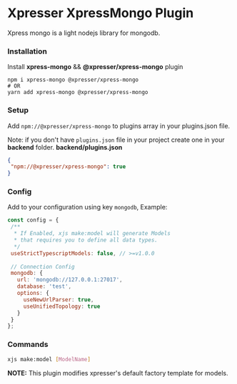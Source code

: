 # Xpresser XpressMongo Plugin

Xpress mongo is a light nodejs library for mongodb.

### Installation

Install **xpress-mongo** && **@xpresser/xpress-mongo** plugin

 ```shell script
npm i xpress-mongo @xpresser/xpress-mongo
# OR
yarn add xpress-mongo @xpresser/xpress-mongo
```

### Setup

Add `npm://@xpresser/xpress-mongo` to plugins array in your plugins.json file.

Note: if you don't have `plugins.json` file in your project create one in your **backend** folder.
**backend/plugins.json**

 ```json
{
  "npm://@xpresser/xpress-mongo": true
}
 ```

### Config

Add to your configuration using key `mongodb`, Example:

 ```javascript
const config = {
  /**
   * If Enabled, xjs make:model will generate Models 
   * that requires you to define all data types.
   */
  useStrictTypescriptModels: false, // >=v1.0.0
  
  // Connection Config
  mongodb: {
    url: 'mongodb://127.0.0.1:27017',
    database: 'test',
    options: {
      useNewUrlParser: true,
      useUnifiedTopology: true
    }
  }
};
 ```

### Commands

```sh
xjs make:model [ModelName]
```

**NOTE:** This plugin modifies xpresser's default factory template for models.